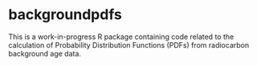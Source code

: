 # backgroundpdfs

This is a work-in-progress R package containing code related to the calculation of Probability Distribution Functions (PDFs) from radiocarbon background age data.
